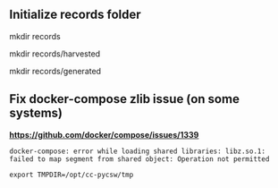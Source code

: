 ## Initialize records folder
mkdir records

mkdir records/harvested

mkdir records/generated


## Fix docker-compose zlib issue (on some systems)

__https://github.com/docker/compose/issues/1339__

`docker-compose: error while loading shared libraries: libz.so.1: failed to map segment from shared object: Operation not permitted`

`export TMPDIR=/opt/cc-pycsw/tmp`
